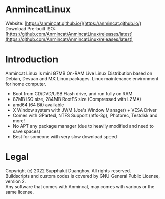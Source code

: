 # AnmincatLinux
Website: [https://anmincat.github.io/](https://anmincat.github.io/) <br>
Download Pre-built ISO: [https://github.com/Anmincat/AnmincatLinux/releases/latest](https://github.com/Anmincat/AnmincatLinux/releases/latest)
# Introduction
Anmincat Linux is mini 87MB On-RAM Live Linux Distribution based on Debian, Devuan and MX Linux packages. Linux maintenance environment for home computer.
			<ul>
				<li>Boot from CD/DVD/USB Flash drive, and run fully on RAM</li>
				<li>87MB ISO size, 284MB RootFS size (Compressed with LZMA)</li>
				<li>amd64 (64 Bit) available</li>
				<li>X Window system with JWM (Joe's Window Manager) + VESA Driver</li>
				<li>Comes with GParted, NTFS Support (ntfs-3g), Photorec, Testdisk and more!</li>
				<li>No APT any package manager (due to heavily modified and need to save spaces)</li>
				<li>Best for someone with very slow download speed</li>
      </ul>
# Legal
Copyright (c) 2022 Supphakit Duanghoy. All rights reserved. <br>
Buildscripts and custom codes is covered by GNU General Public License, version 2. <br>
Any software that comes with Anmincat, may comes with various or the same license.
